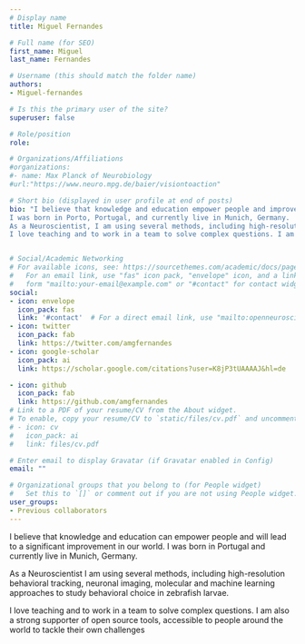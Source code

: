 ```yaml
---
# Display name
title: Miguel Fernandes

# Full name (for SEO)
first_name: Miguel
last_name: Fernandes

# Username (this should match the folder name)
authors:
- Miguel-fernandes

# Is this the primary user of the site?
superuser: false

# Role/position
role: 

# Organizations/Affiliations
#organizations:
#- name: Max Planck of Neurobiology
#url:"https://www.neuro.mpg.de/baier/visiontoaction"

# Short bio (displayed in user profile at end of posts)
bio: "I believe that knowledge and education empower people and improve our world.  
I was born in Porto, Portugal, and currently live in Munich, Germany.
As a Neuroscientist, I am using several methods, including high-resolution behavioral tracking, neuronal imaging, molecular and machine learning approaches to study behavioral choice in zebrafish larvae.
I love teaching and to work in a team to solve complex questions. I am also a strong supporter of open source tools, accessible to people around the world to tackle their challenges."


# Social/Academic Networking
# For available icons, see: https://sourcethemes.com/academic/docs/page-builder/#icons
#   For an email link, use "fas" icon pack, "envelope" icon, and a link in the
#   form "mailto:your-email@example.com" or "#contact" for contact widget.
social:
- icon: envelope
  icon_pack: fas
  link: '#contact'  # For a direct email link, use "mailto:openneuroscience@gmail.com".
- icon: twitter
  icon_pack: fab
  link: https://twitter.com/amgfernandes
- icon: google-scholar
  icon_pack: ai
  link: https://scholar.google.com/citations?user=K8jP3tUAAAAJ&hl=de

- icon: github
  icon_pack: fab
  link: https://github.com/amgfernandes
# Link to a PDF of your resume/CV from the About widget.
# To enable, copy your resume/CV to `static/files/cv.pdf` and uncomment the lines below.
# - icon: cv
#   icon_pack: ai
#   link: files/cv.pdf

# Enter email to display Gravatar (if Gravatar enabled in Config)
email: ""

# Organizational groups that you belong to (for People widget)
#   Set this to `[]` or comment out if you are not using People widget.
user_groups:
- Previous collaborators
---
```


I believe that knowledge and education can empower people and will lead to a significant improvement in our world. I was born in Portugal and currently live in Munich, Germany.


As a Neuroscientist I am using several methods, including high-resolution behavioral tracking, neuronal imaging, molecular and machine learning approaches to study behavioral choice in zebrafish larvae.

I love teaching and to work in a team to solve complex questions. I am also a strong supporter of open source tools, accessible to people around the world to tackle their own challenges
